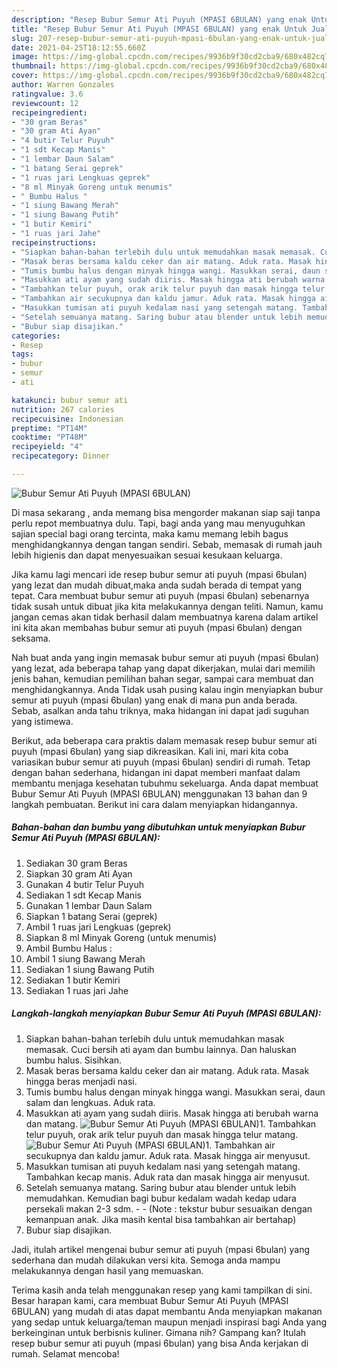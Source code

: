 ```yaml
---
description: "Resep Bubur Semur Ati Puyuh (MPASI 6BULAN) yang enak Untuk Jualan"
title: "Resep Bubur Semur Ati Puyuh (MPASI 6BULAN) yang enak Untuk Jualan"
slug: 207-resep-bubur-semur-ati-puyuh-mpasi-6bulan-yang-enak-untuk-jualan
date: 2021-04-25T18:12:55.660Z
image: https://img-global.cpcdn.com/recipes/9936b9f30cd2cba9/680x482cq70/bubur-semur-ati-puyuh-mpasi-6bulan-foto-resep-utama.jpg
thumbnail: https://img-global.cpcdn.com/recipes/9936b9f30cd2cba9/680x482cq70/bubur-semur-ati-puyuh-mpasi-6bulan-foto-resep-utama.jpg
cover: https://img-global.cpcdn.com/recipes/9936b9f30cd2cba9/680x482cq70/bubur-semur-ati-puyuh-mpasi-6bulan-foto-resep-utama.jpg
author: Warren Gonzales
ratingvalue: 3.6
reviewcount: 12
recipeingredient:
- "30 gram Beras"
- "30 gram Ati Ayan"
- "4 butir Telur Puyuh"
- "1 sdt Kecap Manis"
- "1 lembar Daun Salam"
- "1 batang Serai geprek"
- "1 ruas jari Lengkuas geprek"
- "8 ml Minyak Goreng untuk menumis"
- " Bumbu Halus "
- "1 siung Bawang Merah"
- "1 siung Bawang Putih"
- "1 butir Kemiri"
- "1 ruas jari Jahe"
recipeinstructions:
- "Siapkan bahan-bahan terlebih dulu untuk memudahkan masak memasak. Cuci bersih ati ayam dan bumbu lainnya. Dan haluskan bumbu halus. Sisihkan."
- "Masak beras bersama kaldu ceker dan air matang. Aduk rata. Masak hingga beras menjadi nasi."
- "Tumis bumbu halus dengan minyak hingga wangi. Masukkan serai, daun salam dan lengkuas. Aduk rata."
- "Masukkan ati ayam yang sudah diiris. Masak hingga ati berubah warna dan matang."
- "Tambahkan telur puyuh, orak arik telur puyuh dan masak hingga telur matang."
- "Tambahkan air secukupnya dan kaldu jamur. Aduk rata. Masak hingga air menyusut."
- "Masukkan tumisan ati puyuh kedalam nasi yang setengah matang. Tambahkan kecap manis. Aduk rata dan masak hingga air menyusut."
- "Setelah semuanya matang. Saring bubur atau blender untuk lebih memudahkan. Kemudian bagi bubur kedalam wadah kedap udara persekali makan 2-3 sdm.  (Note : tekstur bubur sesuaikan dengan kemanpuan anak. Jika masih kental bisa tambahkan air bertahap)"
- "Bubur siap disajikan."
categories:
- Resep
tags:
- bubur
- semur
- ati

katakunci: bubur semur ati 
nutrition: 267 calories
recipecuisine: Indonesian
preptime: "PT14M"
cooktime: "PT48M"
recipeyield: "4"
recipecategory: Dinner

---
```



![Bubur Semur Ati Puyuh (MPASI 6BULAN)](https://img-global.cpcdn.com/recipes/9936b9f30cd2cba9/680x482cq70/bubur-semur-ati-puyuh-mpasi-6bulan-foto-resep-utama.jpg)

Di masa  sekarang , anda memang bisa mengorder makanan siap saji tanpa perlu repot membuatnya dulu. Tapi, bagi anda yang mau menyuguhkan sajian special bagi orang tercinta, maka kamu memang lebih bagus menghidangkannya dengan tangan sendiri. Sebab, memasak di rumah jauh lebih higienis dan dapat menyesuaikan sesuai kesukaan keluarga.

Jika kamu lagi mencari ide resep bubur semur ati puyuh (mpasi 6bulan) yang lezat dan mudah dibuat,maka anda sudah berada di tempat yang tepat. Cara membuat bubur semur ati puyuh (mpasi 6bulan)  sebenarnya tidak susah untuk dibuat jika kita melakukannya dengan teliti. Namun, kamu jangan cemas akan tidak berhasil dalam membuatnya 
karena dalam artikel ini kita akan membahas bubur semur ati puyuh (mpasi 6bulan) dengan seksama.  



Nah buat anda yang ingin memasak bubur semur ati puyuh (mpasi 6bulan) yang lezat, ada beberapa tahap yang dapat dikerjakan, mulai dari memilih jenis bahan, kemudian pemilihan bahan segar, sampai cara membuat dan menghidangkannya. Anda Tidak usah pusing kalau ingin menyiapkan bubur semur ati puyuh (mpasi 6bulan) yang enak di mana pun anda berada. Sebab, asalkan anda  tahu triknya, maka hidangan ini dapat jadi suguhan yang istimewa.

Berikut, ada beberapa cara praktis  dalam memasak resep bubur semur ati puyuh (mpasi 6bulan) yang siap dikreasikan. Kali ini, mari kita coba variasikan bubur semur ati puyuh (mpasi 6bulan) sendiri di rumah. Tetap dengan bahan sederhana, hidangan ini dapat memberi manfaat dalam membantu menjaga kesehatan tubuhmu sekeluarga. Anda dapat membuat Bubur Semur Ati Puyuh (MPASI 6BULAN) menggunakan 13 bahan dan 9 langkah pembuatan. Berikut ini cara dalam menyiapkan hidangannya.

<!--inarticleads1-->

##### Bahan-bahan dan bumbu yang dibutuhkan untuk menyiapkan Bubur Semur Ati Puyuh (MPASI 6BULAN):

1. Sediakan 30 gram Beras
1. Siapkan 30 gram Ati Ayan
1. Gunakan 4 butir Telur Puyuh
1. Sediakan 1 sdt Kecap Manis
1. Gunakan 1 lembar Daun Salam
1. Siapkan 1 batang Serai (geprek)
1. Ambil 1 ruas jari Lengkuas (geprek)
1. Siapkan 8 ml Minyak Goreng (untuk menumis)
1. Ambil  Bumbu Halus :
1. Ambil 1 siung Bawang Merah
1. Sediakan 1 siung Bawang Putih
1. Sediakan 1 butir Kemiri
1. Sediakan 1 ruas jari Jahe




<!--inarticleads2-->

##### Langkah-langkah menyiapkan Bubur Semur Ati Puyuh (MPASI 6BULAN):

1. Siapkan bahan-bahan terlebih dulu untuk memudahkan masak memasak. Cuci bersih ati ayam dan bumbu lainnya. Dan haluskan bumbu halus. Sisihkan.
1. Masak beras bersama kaldu ceker dan air matang. Aduk rata. Masak hingga beras menjadi nasi.
1. Tumis bumbu halus dengan minyak hingga wangi. Masukkan serai, daun salam dan lengkuas. Aduk rata.
1. Masukkan ati ayam yang sudah diiris. Masak hingga ati berubah warna dan matang.
<img src="//assets-global.cpcdn.com/assets/icons/button_play-2c75c40dde080a61004c1f40b05d8f140eaff45d7e9e6481dc71c63d2e7c4909.png" alt="Bubur Semur Ati Puyuh (MPASI 6BULAN)">1. Tambahkan telur puyuh, orak arik telur puyuh dan masak hingga telur matang.
<img src="//assets-global.cpcdn.com/assets/icons/button_play-2c75c40dde080a61004c1f40b05d8f140eaff45d7e9e6481dc71c63d2e7c4909.png" alt="Bubur Semur Ati Puyuh (MPASI 6BULAN)">1. Tambahkan air secukupnya dan kaldu jamur. Aduk rata. Masak hingga air menyusut.
1. Masukkan tumisan ati puyuh kedalam nasi yang setengah matang. Tambahkan kecap manis. Aduk rata dan masak hingga air menyusut.
1. Setelah semuanya matang. Saring bubur atau blender untuk lebih memudahkan. Kemudian bagi bubur kedalam wadah kedap udara persekali makan 2-3 sdm. -  - (Note : tekstur bubur sesuaikan dengan kemanpuan anak. Jika masih kental bisa tambahkan air bertahap)
1. Bubur siap disajikan.




Jadi, itulah artikel mengenai  bubur semur ati puyuh (mpasi 6bulan)  yang sederhana dan mudah dilakukan versi kita. Semoga anda mampu melakukannya dengan hasil yang memuaskan. 

Terima kasih anda telah menggunakan resep yang kami tampilkan di sini. Besar harapan kami, cara membuat  Bubur Semur Ati Puyuh (MPASI 6BULAN) yang mudah di atas dapat membantu Anda menyiapkan makanan yang sedap untuk keluarga/teman maupun menjadi inspirasi bagi Anda yang berkeinginan untuk berbisnis kuliner. Gimana nih? Gampang kan? Itulah resep bubur semur ati puyuh (mpasi 6bulan) yang bisa Anda kerjakan di rumah. Selamat mencoba!

